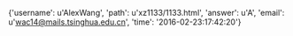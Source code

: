 {'username': u'AlexWang', 'path': u'xz1133/1133.html', 'answer': u'A', 'email': u'wac14@mails.tsinghua.edu.cn', 'time': '2016-02-23:17:42:20'}